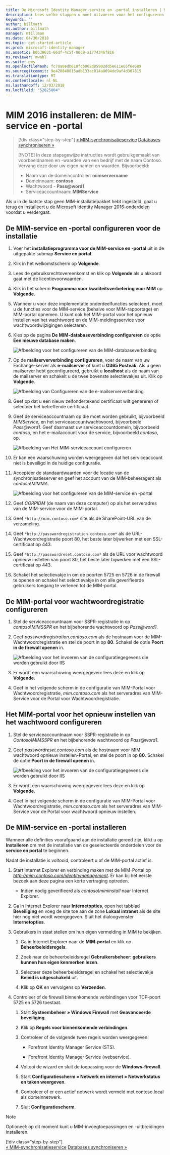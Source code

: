 ```yaml
---
title: De Microsoft Identity Manager-service en -portal installeren | Microsoft Docs
description: Lees welke stappen u moet uitvoeren voor het configureren en installeren van de MIM-service en -portal voor Microsoft Identity Manager 2016
keywords: ''
author: billmath
ms.author: billmath
manager: mtillman
ms.date: 04/30/2018
ms.topic: get-started-article
ms.prod: microsoft-identity-manager
ms.assetid: b0b39631-66df-4c5f-80c9-a1774346f816
ms.reviewer: mwahl
ms.suite: ems
ms.openlocfilehash: fc70a0edb610fcb862d85902dd5e611e65f6e689
ms.sourcegitcommit: 9e420840815adb133ac014a8694de9af4d307815
ms.translationtype: MT
ms.contentlocale: nl-NL
ms.lasthandoff: 12/03/2018
ms.locfileid: "52825804"
---
```

# <a name="install-mim-2016-mim-service-and-portal"></a>MIM 2016 installeren: de MIM-service en -portal

> [!div class="step-by-step"]
> [« MIM-synchronisatieservice](install-mim-sync.md)
> [Databases synchroniseren »](install-mim-sync-ad-service.md)
> 
> [!NOTE]
> In deze stapsgewijze instructies wordt gebruikgemaakt van voorbeeldnamen en -waarden van een bedrijf met de naam Contoso. Vervang deze door uw eigen namen en waarden. Bijvoorbeeld:
> - Naam van de domeincontroller: **mimservername**
> - Domeinnaam: **contoso**
> - Wachtwoord - <strong>Pass@word1</strong>
> - Serviceaccountnaam: **MIMService**

Als u in de laatste stap geen MIM-installatiepakket hebt ingesteld, gaat u terug en installeert u de Microsoft Identity Manager 2016-onderdelen voordat u verdergaat.


## <a name="configure-mim-service-and-portal-for-installation"></a>De MIM-service en -portal configureren voor de installatie

1. Voer het **installatieprogramma voor de MIM-service en -portal** uit in de uitgepakte submap **Service en portal**.

2. Klik in het welkomstscherm op **Volgende**.

3. Lees de gebruiksrechtovereenkomst en klik op **Volgende** als u akkoord gaat met de licentievoorwaarden.

4. Klik in het scherm **Programma voor kwaliteitsverbetering voor MIM** op **Volgende**.

5. Wanneer u voor deze implementatie onderdeelfuncties selecteert, moet u de functies voor de MIM-service (behalve voor MIM-rapportage) en MIM-portal opnemen. U kunt ook het MIM-portal voor het opnieuw instellen van het wachtwoord en de MIM-meldingsservice voor wachtwoordwijzigingen selecteren.

6. Kies op de pagina **De MIM-databaseverbinding configureren** de optie **Een nieuwe database maken**.

    ![Afbeelding voor het configureren van de MIM-databaseverbinding](media/install-mim-service-portal/MIM_Install10.png)

7. Op de **mailserververbinding configureren**, voer de naam van uw Exchange-server als **e-mailserver** of kunt u **O365 Postvak**. Als u geen mailserver hebt geconfigureerd, gebruikt u **localhost** als de naam van de mailserver en schakelt u de twee bovenste selectievakjes uit. Klik op **Volgende**.

    ![Afbeelding van Configureren van de e-mailserververbinding](media/install-mim-service-portal/MIM_Install11.png)

8. Geef op dat u een nieuw zelfondertekend certificaat wilt genereren of selecteer het betreffende certificaat.

9. Geef de serviceaccountnaam op die moet worden gebruikt, bijvoorbeeld *MIMService*, en het serviceaccountwachtwoord, bijvoorbeeld <em>Pass@word1</em>. Geef daarnaast uw serviceaccountdomein, bijvoorbeeld *contoso*, en het e-mailaccount voor de service, bijvoorbeeld *contoso*, op.

    ![Afbeelding van Het MIM-serviceaccount configureren](media/install-mim-service-portal/MIM_Install12.png)

10. Er kan een waarschuwing worden weergegeven dat het serviceaccount niet is beveiligd in de huidige configuratie.

11. Accepteer de standaardwaarden voor de locatie van de synchronisatieserver en geef het account van de MIM-beheeragent als *contoso\MIMMA*.

    ![Afbeelding voor het configureren van de MIM-service en -portal](media/install-mim-service-portal/MIM_Install13.png)

12. Geef *CORPIDM* (de naam van deze computer) op als het serveradres van de MIM-service voor de MIM-portal.

13. Geef `*http://mim.contoso.com*` site als de SharePoint-URL van de verzameling.

14. Geef `*http://passwordregistration.contoso.com*` als de URL-Wachtwoordregistratie poort 80, het beste later bijwerken met een SSL-certificaat op 443.

15. Geef `*http://passwordreset.contoso.com*` als de URL voor wachtwoord opnieuw instellen van poort 80, het beste later bijwerken met een SSL-certificaat op 443.

16. Schakel het selectievakje in om de poorten 5725 en 5726 in de firewall te openen en schakel het selectievakje in om alle geverifieerde gebruikers toegang te verlenen tot de MIM-portal.

## <a name="configure-mim-password-registration-portal"></a>De MIM-portal voor wachtwoordregistratie configureren

1. Stel de serviceaccountnaam voor SSPR-registratie in op *contoso\MIMSSPR* en het bijbehorende wachtwoord op <em>Pass@word1</em>.

2. Geef *passwordregistration.contoso.com* als de hostnaam voor de MIM-Wachtwoordregistratie en stel de poort in op **80**. Schakel de optie **Poort in de firewall openen** in.

   ![Afbeelding voor het invoeren van de configuratiegegevens die worden gebruikt door IIS](media/install-mim-service-portal/MIM_Install14.png)

3. Er wordt een waarschuwing weergegeven: lees deze en klik op **Volgende**.

4. Geef in het volgende scherm in de configuratie van MIM-Portal voor Wachtwoordregistratie, *mim.contoso.com* als het serveradres van MIM-Service voor de Portal voor Wachtwoordregistratie.

## <a name="configure-mim-password-reset-portal"></a>Het MIM-portal voor het opnieuw instellen van het wachtwoord configureren

1. Stel de serviceaccountnaam voor SSPR-registratie in op *Contoso\MIMSSPR* en het bijbehorende wachtwoord op <em>Pass@word1</em>.

2. Geef *passwordreset.contoso.com* als de hostnaam voor MIM wachtwoord opnieuw instellen-Portal, en stel de poort in op **80**. Schakel de optie **Poort in de firewall openen** in.

   ![Afbeelding voor het invoeren van de configuratiegegevens die worden gebruikt door IIS](media/install-mim-service-portal/MIM_Install15.png)

3. Er wordt een waarschuwing weergegeven: lees deze en klik op **Volgende**.

4. Geef in het volgende scherm in de configuratie van MIM-Portal voor Wachtwoordregistratie, *mim.contoso.com* als het serveradres van MIM-Service voor de Portal voor wachtwoord opnieuw instellen.

## <a name="install-mim-service-and-portal"></a>De MIM-service en -portal installeren

Wanneer alle definities voorafgaand aan de installatie gereed zijn, klikt u op **Installeren** om met de installatie van de geselecteerde onderdelen voor de **service en portal** te beginnen.

Nadat de installatie is voltooid, controleert u of de MIM-portal actief is.

1. Start Internet Explorer en verbinding maken met de MIM-Portal op *http://mim.contoso.com/identitymanagement*. Er kan bij het eerste bezoek aan deze pagina een korte vertraging optreden.

    - Indien nodig geverifieerd als *contoso\miminstall* naar Internet Explorer.

2. Ga in Internet Explorer naar **Internetopties**, open het tabblad **Beveiliging** en voeg de site toe aan de zone **Lokaal intranet** als de site hier nog niet wordt weergegeven.  Sluit het dialoogvenster **Internetopties**.

3. Gebruikers in staat stellen om hun eigen vermelding in MIM te bekijken.

    1.  Ga in Internet Explorer naar de **MIM-portal** en klik op **Beheerbeleidsregels**.

    2.  Zoek naar de beheerbeleidsregel **Gebruikersbeheer: gebruikers kunnen hun eigen kenmerken lezen**.

    3.  Selecteer deze beheerbeleidsregel en schakel het selectievakje **Beleid is uitgeschakeld** uit.

    4.  Klik op **OK** en vervolgens op **Verzenden**.

4.  Controleer of de firewall binnenkomende verbindingen voor TCP-poort 5725 en 5726 toestaat.

    1.  Start **Systeembeheer » Windows Firewall** met **Geavanceerde beveiliging**.

    2.  Klik op **Regels voor binnenkomende verbindingen**.

    3.  Controleer of de volgende twee regels worden weergegeven:

        -   Forefront Identity Manager Service (STS).

        -   Forefront Identity Manager Service (webservice).

    4.  Voltooi de wizard en sluit de toepassing voor de **Windows-firewall**.

    5.  Start **Configuratiescherm » Netwerk en internet » Netwerkstatus en taken weergeven**.

    6.  Controleer of er een actief netwerk wordt vermeld met contoso.local als domeinnetwerk.

    7.  Sluit **Configuratiescherm**.

> [!NOTE]
> Optioneel: op dit moment kunt u MIM-invoegtoepassingen en -uitbreidingen installeren.
> 
> [!div class="step-by-step"]  
> [« MIM-synchronisatieservice](install-mim-sync.md)
> [Databases synchroniseren »](install-mim-sync-ad-service.md)
